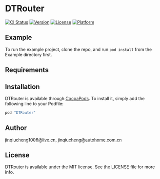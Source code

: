 # DTRouter

[![CI Status](http://img.shields.io/travis/jinqiucheng1006@live.cn/DTRouter.svg?style=flat)](https://travis-ci.org/jinqiucheng1006@live.cn/DTRouter)
[![Version](https://img.shields.io/cocoapods/v/DTRouter.svg?style=flat)](http://cocoapods.org/pods/DTRouter)
[![License](https://img.shields.io/cocoapods/l/DTRouter.svg?style=flat)](http://cocoapods.org/pods/DTRouter)
[![Platform](https://img.shields.io/cocoapods/p/DTRouter.svg?style=flat)](http://cocoapods.org/pods/DTRouter)

## Example

To run the example project, clone the repo, and run `pod install` from the Example directory first.

## Requirements

## Installation

DTRouter is available through [CocoaPods](http://cocoapods.org). To install
it, simply add the following line to your Podfile:

```ruby
pod "DTRouter"
```

## Author

jinqiucheng1006@live.cn, jinqiucheng@autohome.com.cn

## License

DTRouter is available under the MIT license. See the LICENSE file for more info.
